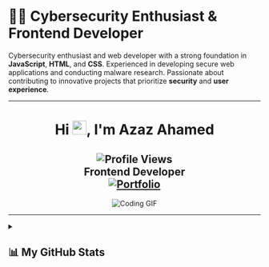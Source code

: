 # 👨‍💻 Cybersecurity Enthusiast & Frontend Developer

Cybersecurity enthusiast and web developer with a strong foundation in **JavaScript**, **HTML**, and **CSS**. Experienced in developing secure web applications and conducting malware research. Passionate about contributing to innovative projects that prioritize **security** and **user experience**.

---

<h1 align="center">Hi <img src="https://github.com/MD-AZAZ-AHAMED/MD-AZAZ-AHAMED/blob/main/icons/Hi.gif" width="28px"/>, I'm Azaz Ahamed</h1>

<h2 align="center">
  <img src="https://komarev.com/ghpvc/?username=MD-AZAZ-AHAMED&color=dc143c&style=for-the-badge" alt="Profile Views" />
  <br/>
  Frontend Developer
  <br/>
  <a href="https://md-azaz-ahamed.github.io/portfolio_/">
    <img src="https://img.shields.io/badge/Portfolio-543DE0?style=for-the-badge&logo=About.me&logoColor=white" alt="Portfolio" />
  </a>
</h2>

<div align="center">
  <img alt="Coding GIF" src="https://media4.giphy.com/media/11KzOet1ElBDz2/giphy.gif?cid=6c09b952ufa3xxbbm0mpuadm2zaik3wjp4m9luz2ly0lyz8d&ep=v1_internal_gif_by_id&rid=giphy.gif&ct=g" />
</div>

---

<details>
  <summary><h2>📊 My GitHub Stats</h2></summary>
  <div align="center">

  ![Azaz's GitHub Stats](https://github-readme-stats.vercel.app/api?username=MD-AZAZ-AHAMED&theme=tokyonight&hide_border=false&include_all_commits=true&count_private=true)

  ![Azaz's GitHub Streak](https://github-readme-streak-stats.herokuapp.com/?user=MD-AZAZ-AHAMED&theme=tokyonight&hide_border=false)

  ![Top Languages](https://github-readme-stats.vercel.app/api/top-langs/?username=MD-AZAZ-AHAMED&theme=tokyonight&hide_border=false&layout=compact)

  ![Activity Graph](https://github-readme-activity-graph.vercel.app/graph?username=MD-AZAZ-AHAMED&theme=tokyo-night)

  </div>
</details>

